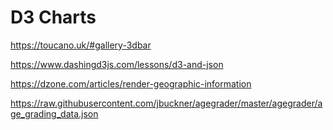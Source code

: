 # D3 Charts

https://toucano.uk/#gallery-3dbar

https://www.dashingd3js.com/lessons/d3-and-json

https://dzone.com/articles/render-geographic-information

https://raw.githubusercontent.com/jbuckner/agegrader/master/agegrader/age_grading_data.json
